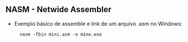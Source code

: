NASM - Netwide Assembler
-------------------------

- Exemplo básico de assemble e link de um arquivo .asm no Windows:

		nasm -fbin mini.asm -o mine.exe

